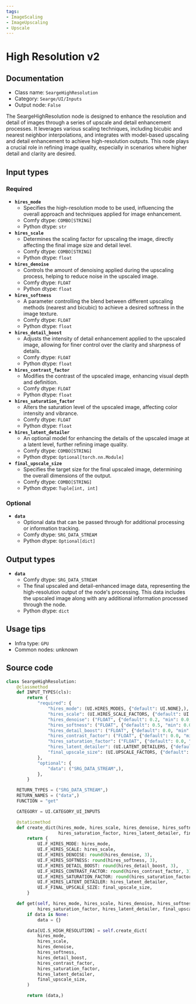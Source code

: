 ```yaml
---
tags:
- ImageScaling
- ImageUpscaling
- Upscale
---
```


# High Resolution v2
## Documentation
- Class name: `SeargeHighResolution`
- Category: `Searge/UI/Inputs`
- Output node: `False`

The SeargeHighResolution node is designed to enhance the resolution and detail of images through a series of upscale and detail enhancement processes. It leverages various scaling techniques, including bicubic and nearest neighbor interpolations, and integrates with model-based upscaling and detail enhancement to achieve high-resolution outputs. This node plays a crucial role in refining image quality, especially in scenarios where higher detail and clarity are desired.
## Input types
### Required
- **`hires_mode`**
    - Specifies the high-resolution mode to be used, influencing the overall approach and techniques applied for image enhancement.
    - Comfy dtype: `COMBO[STRING]`
    - Python dtype: `str`
- **`hires_scale`**
    - Determines the scaling factor for upscaling the image, directly affecting the final image size and detail level.
    - Comfy dtype: `COMBO[STRING]`
    - Python dtype: `float`
- **`hires_denoise`**
    - Controls the amount of denoising applied during the upscaling process, helping to reduce noise in the upscaled image.
    - Comfy dtype: `FLOAT`
    - Python dtype: `float`
- **`hires_softness`**
    - A parameter controlling the blend between different upscaling methods (nearest and bicubic) to achieve a desired softness in the image texture.
    - Comfy dtype: `FLOAT`
    - Python dtype: `float`
- **`hires_detail_boost`**
    - Adjusts the intensity of detail enhancement applied to the upscaled image, allowing for finer control over the clarity and sharpness of details.
    - Comfy dtype: `FLOAT`
    - Python dtype: `float`
- **`hires_contrast_factor`**
    - Modifies the contrast of the upscaled image, enhancing visual depth and definition.
    - Comfy dtype: `FLOAT`
    - Python dtype: `float`
- **`hires_saturation_factor`**
    - Alters the saturation level of the upscaled image, affecting color intensity and vibrance.
    - Comfy dtype: `FLOAT`
    - Python dtype: `float`
- **`hires_latent_detailer`**
    - An optional model for enhancing the details of the upscaled image at a latent level, further refining image quality.
    - Comfy dtype: `COMBO[STRING]`
    - Python dtype: `Optional[torch.nn.Module]`
- **`final_upscale_size`**
    - Specifies the target size for the final upscaled image, determining the overall dimensions of the output.
    - Comfy dtype: `COMBO[STRING]`
    - Python dtype: `Tuple[int, int]`
### Optional
- **`data`**
    - Optional data that can be passed through for additional processing or information tracking.
    - Comfy dtype: `SRG_DATA_STREAM`
    - Python dtype: `Optional[dict]`
## Output types
- **`data`**
    - Comfy dtype: `SRG_DATA_STREAM`
    - The final upscaled and detail-enhanced image data, representing the high-resolution output of the node's processing. This data includes the upscaled image along with any additional information processed through the node.
    - Python dtype: `dict`
## Usage tips
- Infra type: `GPU`
- Common nodes: unknown


## Source code
```python
class SeargeHighResolution:
    @classmethod
    def INPUT_TYPES(cls):
        return {
            "required": {
                "hires_mode": (UI.HIRES_MODES, {"default": UI.NONE},),
                "hires_scale": (UI.HIRES_SCALE_FACTORS, {"default": UI.HIRES_SCALE_1_5},),
                "hires_denoise": ("FLOAT", {"default": 0.2, "min": 0.0, "max": 1.0, "step": 0.01},),
                "hires_softness": ("FLOAT", {"default": 0.5, "min": 0.0, "max": 1.0, "step": 0.05},),
                "hires_detail_boost": ("FLOAT", {"default": 0.0, "min": 0.0, "max": 1.0, "step": 0.05},),
                "hires_contrast_factor": ("FLOAT", {"default": 0.0, "min": 0.0, "max": 1.0, "step": 0.05},),
                "hires_saturation_factor": ("FLOAT", {"default": 0.0, "min": 0.0, "max": 1.0, "step": 0.05},),
                "hires_latent_detailer": (UI.LATENT_DETAILERS, {"default": UI.NONE},),
                "final_upscale_size": (UI.UPSCALE_FACTORS, {"default": UI.NONE},),
            },
            "optional": {
                "data": ("SRG_DATA_STREAM",),
            },
        }

    RETURN_TYPES = ("SRG_DATA_STREAM",)
    RETURN_NAMES = ("data",)
    FUNCTION = "get"

    CATEGORY = UI.CATEGORY_UI_INPUTS

    @staticmethod
    def create_dict(hires_mode, hires_scale, hires_denoise, hires_softness, hires_detail_boost, hires_contrast_factor,
                    hires_saturation_factor, hires_latent_detailer, final_upscale_size):
        return {
            UI.F_HIRES_MODE: hires_mode,
            UI.F_HIRES_SCALE: hires_scale,
            UI.F_HIRES_DENOISE: round(hires_denoise, 3),
            UI.F_HIRES_SOFTNESS: round(hires_softness, 3),
            UI.F_HIRES_DETAIL_BOOST: round(hires_detail_boost, 3),
            UI.F_HIRES_CONTRAST_FACTOR: round(hires_contrast_factor, 3),
            UI.F_HIRES_SATURATION_FACTOR: round(hires_saturation_factor, 3),
            UI.F_HIRES_LATENT_DETAILER: hires_latent_detailer,
            UI.F_FINAL_UPSCALE_SIZE: final_upscale_size,
        }

    def get(self, hires_mode, hires_scale, hires_denoise, hires_softness, hires_detail_boost, hires_contrast_factor,
            hires_saturation_factor, hires_latent_detailer, final_upscale_size, data=None):
        if data is None:
            data = {}

        data[UI.S_HIGH_RESOLUTION] = self.create_dict(
            hires_mode,
            hires_scale,
            hires_denoise,
            hires_softness,
            hires_detail_boost,
            hires_contrast_factor,
            hires_saturation_factor,
            hires_latent_detailer,
            final_upscale_size,
        )

        return (data,)

```
